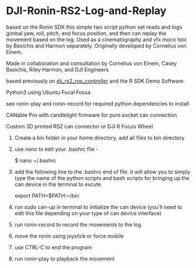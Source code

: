 # DJI-Ronin-RS2-Log-and-Replay
based on the Ronin SDK this simple two script python set reads and logs gimbal yaw, roll, pitch, and focus position, and then can replay the movement based on the log. Used as a cinematography and vfx moco tool by Basichis and Harmon separately. Originally developed by Cornelius von Einem.

Made in collaboration and consultation by Cornelius von Einem, Casey Basichis, Riley Harmon, and DJI Engineers 

based previously on [dji_rs2_ros_controller](https://github.com/ceinem/dji_rs2_ros_controller) and the R SDK Demo Software.

Python3 using Ubuntu Focal Fossa

see ronin-play and ronin-record for required python dependencies to install

CANable Pro with candlelight firmware for pure socket can connection

Custom 3D printed RS2 can connector or DJI R Focus Wheel


1) Create a bin folder in your home directory, add all files to bin directory
2) use nano to edit your .bashrc file -   

      $ nano ~/.bashrc
3) add the following line to the .bashrc end of file. it will allow you to simply type the name of the python scripts and bash scripts for bringing up the can device in the terminal to excute
      
      export PATH=$PATH:~/bin
4) run sudo can-up in terminal to initialize the can device (you'll need to edit this file depending on your type of can device interface)
5) run ronin-record to record the movements to the log
6) move the ronin using joystick or force mobile
7) use CTRL-C to end the program
8) run ronin-play to playback the movement

